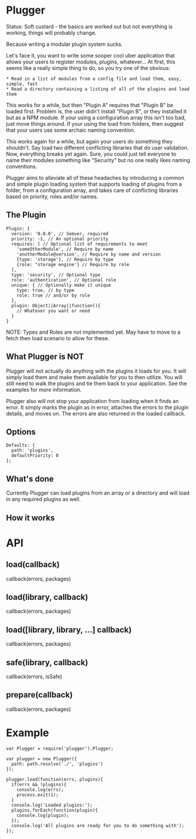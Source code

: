 Plugger
=======

Status: Soft custard - the basics are worked out but not everything is working, things will probably change.

Because writing a modular plugin system sucks.

Let's face it, you want to write some sooper cool uber application that allows your users to register modules, plugins, whatever...  At first, this seems like a really simple thing to do, so you try one of the obvious:

    * Read in a list of modules from a config file and load them, easy, simple, fast
    * Read a directory containing a listing of all of the plugins and load them

This works for a while, but then "Plugin A" requires that "Plugin B" be loaded first.  Problem is, the user didn't install "Plugin B", or they installed it but as a NPM module.  If your using a configuration array this isn't too bad, just move things around.  If your using the load from folders, then suggest that your users use some archaic naming convention.

This works again for a while, but again your users do something they shouldn't.  Say load two different conflicting libraries that do user validation.  Now, everything breaks yet again.  Sure, you could just tell everyone to name their modules something like "Security" but no one really likes naming conventions.

Plugger aims to alleviate all of these headaches by introducing a common and simple plugin loading system that supports loading of plugins from a folder, from a configuration array, and takes care of conflicting libraries based on priority, roles and/or names.

The Plugin
-------------

```
Plugin: {
  version: '0.0.0', // Semver, required
  priority: -1, // An optional priority
  requires: [ // Optional list of requirements to meet
    'someOtherModule', // Require by name
    'anotherModule@version', // Require by name and version
    {type: 'storage'}, // Require by type
    {role: "storage engine'} // Require by role
  ],
  type: 'security', // Optional type
  role: 'authentication', // Optional role
  unique: { // Optionally make it unique
    type: true, // by type
    role: true // and/or by role
  },
  plugin: Object||Array||function(){
    // Whatever you want or need
  }
}
```

NOTE: Types and Roles are not implemented yet.  May have to move to a fetch then load scenario to allow for these.

What Plugger is NOT
-------------------

Plugger will not actually do anything with the plugins it loads for you.  It will simply load them and make them available for you to then utilize.  You will still need to walk the plugins and tie them back to your application.  See the examples for more information.

Plugger also will not stop your application from loading when it finds an error.  It simply marks the plugin as in error, attaches the errors to the plugin details, and moves on.  The errors are also returned in the loaded callback.

Options
---------

```
Defaults: {
  path: 'plugins',
  defaultPriority: 0
};
```

What's done
-----------

Currently Plugger can load plugins from an array or a directory and will load in any required plugins as well.

How it works
---------------------

API
===

load(callback)
----------------

callback(errors, packages)

load(library, callback)
--------------------------

callback(errors, packages)

load([library, library, ...] callback)
---------------------------------------

callback(errors, packages)

safe(library, callback)
-------------------------

callback(errors, isSafe)

prepare(callback)
---------------------

callback(errors, packages)

Example
=======

```
var Plugger = require('plugger').Plugger;

var plugger = new Plugger({
  path: path.resolve('./', 'plugins')
});

plugger.load(function(errs, plugins){
  if(errs && !plugins){
    console.log(errs);
    process.exit(1);
  }
  console.log('Loaded plugins:');
  plugins.forEach(function(plugin){
    console.log(plugin);
  });
  console.log('All plugins are ready for you to do something with');
});
```
